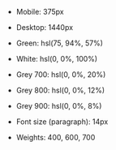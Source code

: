 

- Mobile: 375px
- Desktop: 1440px

- Green: hsl(75, 94%, 57%)

- White: hsl(0, 0%, 100%)

- Grey 700: hsl(0, 0%, 20%)
- Grey 800: hsl(0, 0%, 12%)
- Grey 900: hsl(0, 0%, 8%)

- Font size (paragraph): 14px

- Weights: 400, 600, 700

